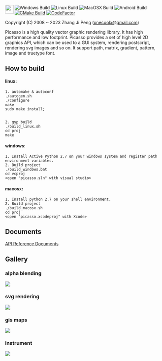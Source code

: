 <a href="https://github.com/sponsors/onecoolx" target="_blank"><img align="left" src="http://onecoolx.github.io/picasso/res/sponsor.png" height="28px"></a>
![Windows Build](https://github.com/onecoolx/picasso/workflows/Windows%20Build/badge.svg) ![Linux Build](https://github.com/onecoolx/picasso/workflows/Linux%20Build/badge.svg) ![MacOSX Build](https://github.com/onecoolx/picasso/workflows/MacOSX%20Build/badge.svg) ![Android Build](https://github.com/onecoolx/picasso/workflows/Android%20Build/badge.svg)
[![CMake Build](https://github.com/onecoolx/picasso/actions/workflows/cmake-multi-platform.yml/badge.svg)](https://github.com/onecoolx/picasso/actions/workflows/cmake-multi-platform.yml)
[![CodeFactor](https://www.codefactor.io/repository/github/onecoolx/picasso/badge)](https://www.codefactor.io/repository/github/onecoolx/picasso)

Copyright (C) 2008 ~ 2023 Zhang Ji Peng  (onecoolx@gmail.com)

Picasso is a high quality vector graphic rendering library. It has high performance and low footprint. Picasso provides a set of high level 2D graphics API, which can be used to a GUI system, rendering postscript, rendering svg images and so on. It support path, matrix, gradient, pattern, image and truetype font. 

## **How to build**

#### linux:
```
1. automake & autoconf
./autogen.sh
./configure
make
sudo make install;


2. gyp build
./build_linux.sh
cd proj
make
```
#### windows:
```
1. Install Active Python 2.7 on your windows system and register path environment variables.
2. Build project
./build_windows.bat
cd vcproj
<open "picasso.sln" with visual studio>
```
#### macosx:
```
1. Install python 2.7 on your shell environment.
2. Build project
./build_macosx.sh
cd proj
<open "picasso.xcodeproj" with Xcode>
```

## **Documents**
[API Reference Documents](http://onecoolx.github.io/picasso/html/modules.html)

## **Gallery**
### **alpha blending**
![](http://onecoolx.github.io/picasso/res/flowers.png)

### **svg rendering**
![](http://onecoolx.github.io/picasso/res/tiger.png)

### **gis maps**
![](http://onecoolx.github.io/picasso/res/gis.png)

### **instrument**
![](http://onecoolx.github.io/picasso/res/clock.png)
